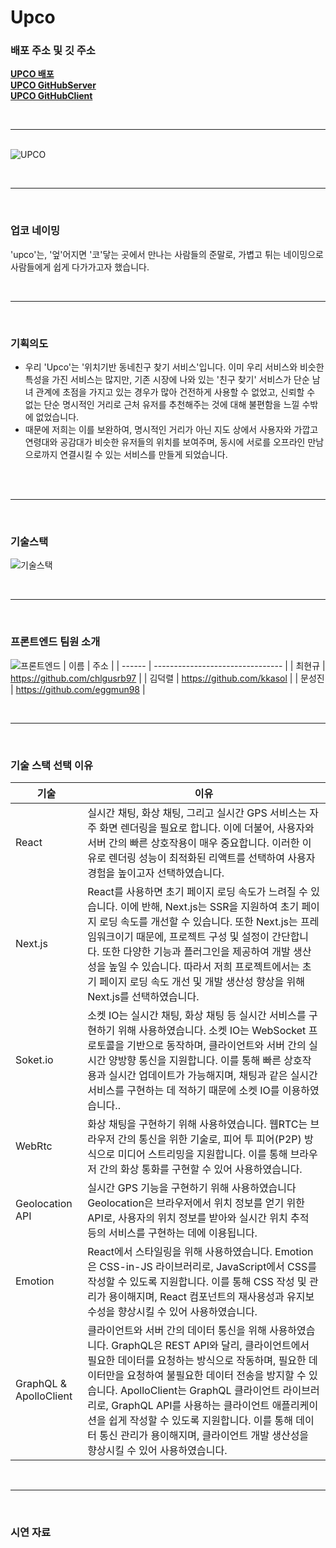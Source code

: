 # **Upco**

### 배포 주소 및 깃 주소
**[UPCO 배포](https://upco.space)**
<br>
**[UPCO GitHubServer](https://github.com/code-bootcamp/seb11_team02_server)**
<br>
**[UPCO GitHubClient](https://github.com/code-bootcamp/upco_client)**


<br><hr><br>
![UPCO](https://user-images.githubusercontent.com/120009393/231974424-29c4d83b-c6fa-4710-9a5c-f8a8c7ed9c4d.png)



<br><hr><br>

### 업코 네이밍

'upco'는, '엎'어지면 '코'닿는 곳에서 만나는 사람들의 준말로,
가볍고 튀는 네이밍으로 사람들에게 쉽게 다가가고자 했습니다.

<br><hr><br>

### 기획의도

- 우리 'Upco'는 '위치기반 동네친구 찾기 서비스'입니다. 이미 우리 서비스와 비슷한 특성을 가진 서비스는 많지만, 기존 시장에 나와 있는 '친구 찾기' 서비스가 단순 남녀 관계에 초점을 가지고 있는 경우가 많아 건전하게 사용할 수 없었고, 신뢰할 수 없는 단순 명시적인 거리로 근처 유저를 추천해주는 것에 대해 불편함을 느낄 수밖에 없었습니다.
- 때문에 저희는 이를 보완하여, 명시적인 거리가 아닌 지도 상에서 사용자와 가깝고 연령대와 공감대가 비슷한 유저들의 위치를 보여주며, 동시에 서로를 오프라인 만남으로까지 연결시킬 수 있는 서비스를 만들게 되었습니다.
  <br><br>

<br><hr><br>

### 기술스택

![기술스택](https://img1.daumcdn.net/thumb/R1280x0/?scode=mtistory2&fname=https%3A%2F%2Fblog.kakaocdn.net%2Fdn%2FyhzQI%2Fbtr725mBy5N%2F1JJTfOTFpPeI9KMcdkUmgk%2Fimg.png)

<br><hr><br>

### 프론트엔드 팀원 소개

![프론트엔드](https://user-images.githubusercontent.com/120009393/231961114-a419c741-b6db-4982-820b-be55b4280340.png)
| 이름 | 주소 |
| ------ | -------------------------------- |
| 최현규 | https://github.com/chlgusrb97 |
| 김덕렬 | https://github.com/kkasol |
| 문성진 | https://github.com/eggmun98 |

<br><hr><br>

### 기술 스택 선택 이유

| 기술                   | 이유                                                                                                                                                                                                                                                                                                                                                                                                                                                        |
| ---------------------- | ----------------------------------------------------------------------------------------------------------------------------------------------------------------------------------------------------------------------------------------------------------------------------------------------------------------------------------------------------------------------------------------------------------------------------------------------------------- |
| React                  | 실시간 채팅, 화상 채팅, 그리고 실시간 GPS 서비스는 자주 화면 렌더링을 필요로 합니다. 이에 더불어, 사용자와 서버 간의 빠른 상호작용이 매우 중요합니다. 이러한 이유로 렌더링 성능이 최적화된 리액트를 선택하여 사용자 경험을 높이고자 선택하였습니다.                                                                                                                                                                                                         |
| Next.js                | React를 사용하면 초기 페이지 로딩 속도가 느려질 수 있습니다. 이에 반해, Next.js는 SSR을 지원하여 초기 페이지 로딩 속도를 개선할 수 있습니다. 또한 Next.js는 프레임워크이기 때문에, 프로젝트 구성 및 설정이 간단합니다. 또한 다양한 기능과 플러그인을 제공하여 개발 생산성을 높일 수 있습니다. 따라서 저희 프로젝트에서는 초기 페이지 로딩 속도 개선 및 개발 생산성 향상을 위해 Next.js를 선택하였습니다.                                                    |
| Soket.io               | 소켓 IO는 실시간 채팅, 화상 채팅 등 실시간 서비스를 구현하기 위해 사용하였습니다. 소켓 IO는 WebSocket 프로토콜을 기반으로 동작하며, 클라이언트와 서버 간의 실시간 양방향 통신을 지원합니다. 이를 통해 빠른 상호작용과 실시간 업데이트가 가능해지며, 채팅과 같은 실시간 서비스를 구현하는 데 적하기 때문에 소켓 IO를 이용하였습니다..                                                                                                                        |
| WebRtc                 | 화상 채팅을 구현하기 위해 사용하였습니다. 웹RTC는 브라우저 간의 통신을 위한 기술로, 피어 투 피어(P2P) 방식으로 미디어 스트리밍을 지원합니다. 이를 통해 브라우저 간의 화상 통화를 구현할 수 있어 사용하였습니다.                                                                                                                                                                                                                                             |
| Geolocation API        | 실시간 GPS 기능을 구현하기 위해 사용하였습니다 Geolocation은 브라우저에서 위치 정보를 얻기 위한 API로, 사용자의 위치 정보를 받아와 실시간 위치 추적 등의 서비스를 구현하는 데에 이용됩니다.                                                                                                                                                                                                                                                                 |
| Emotion                | React에서 스타일링을 위해 사용하였습니다. Emotion은 CSS-in-JS 라이브러리로, JavaScript에서 CSS를 작성할 수 있도록 지원합니다. 이를 통해 CSS 작성 및 관리가 용이해지며, React 컴포넌트의 재사용성과 유지보수성을 향상시킬 수 있어 사용하였습니다.                                                                                                                                                                                                            |
| GraphQL & ApolloClient | 클라이언트와 서버 간의 데이터 통신을 위해 사용하였습니다. GraphQL은 REST API와 달리, 클라이언트에서 필요한 데이터를 요청하는 방식으로 작동하며, 필요한 데이터만을 요청하여 불필요한 데이터 전송을 방지할 수 있습니다. ApolloClient는 GraphQL 클라이언트 라이브러리로, GraphQL API를 사용하는 클라이언트 애플리케이션을 쉽게 작성할 수 있도록 지원합니다. 이를 통해 데이터 통신 관리가 용이해지며, 클라이언트 개발 생산성을 향상시킬 수 있어 사용하였습니다. |

<br><hr><br>

### 시연 자료
